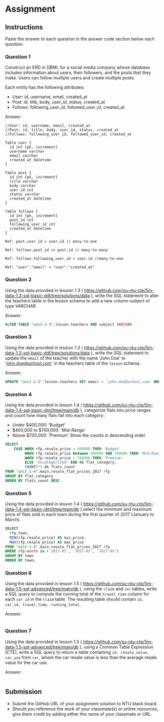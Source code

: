 # Assignment

## Instructions

Paste the answer to each question in the answer code section below each question.

### Question 1

Construct an ERD in DBML for a social media company whose database includes information about users, their followers, and the posts that they make. Users can follow multiple users and create multiple posts.

Each entity has the following attributes:

- User: id, username, email, created_at
- Post: id, title, body, user_id, status, created_at
- Follows: following_user_id, followed_user_id, created_at

Answer:

```dbml
//User: id, username, email, created_at
//Post: id, title, body, user_id, status, created_at
//Follows: following_user_id, followed_user_id, created_at

Table user {
  id int [pk, increment]
  username varchar
  email varchar
  created_at datetime
}

Table post {
  id int [pk, increment]
  title varchar
  body varchar
  user_id int
  status varchar
  created_at datetime
}

Table follows {
  id int [pk, increment]
  post_id int
  following_user_id int
  created_at datetime
}

Ref: post.user_id > user.id // many-to-one

Ref: follows.post_id <> post.id // many-to-many

Ref: follows.following_user_id > user.id //many-to-one

Ref: "user"."email" < "user"."created_at"
```
### Question 2

Using the data provided in lession 1.3 ( https://github.com/su-ntu-ctp/5m-data-1.3-sql-basic-ddl/tree/solutions/data ), write the SQL statement to alter the teachers table in the lesson schema to add a new column subject of type VARCHAR.

Answer:

```sql
ALTER TABLE "unit-1-3".lesson.teachers ADD subject VARCHAR
```

### Question 3

Using the data provided in lession 1.3 ( https://github.com/su-ntu-ctp/5m-data-1.3-sql-basic-ddl/tree/solutions/data ), write the SQL statement to update the `email` of the teacher with the name 'John Doe' to 'john.doe@school.com' in the teachers table of the `lesson` schema.

Answer:

```sql
UPDATE "unit-1-3".lesson.teachers SET email = 'john.doe@school.com' WHERE name = 'John Doe'
```
### Question 4

Using the data provided in lesson 1.4 ( https://github.com/su-ntu-ctp/5m-data-1.4-sql-basic-dml/tree/main/db ), categorize flats into price ranges and count how many flats fall into each category:

- Under $400,000: 'Budget'
- $400,000 to $700,000: 'Mid-Range'
- Above $700,000: 'Premium'
  Show the counts in descending order.

```sql
SELECT 
	CASE WHEN rfp.resale_price < 400000 THEN 'Budget'
		 WHEN rfp.resale_price between 400000 AND 700000 THEN 'Mid-Range'
		 WHEN rfp.resale_price > 700000 THEN 'Premium'
		 ELSE 'Uncategorized' END AS flat_category,
		 COUNT(*) AS flats_count
FROM "unit-1-4".main.resale_flat_prices_2017 rfp
GROUP BY flat_category
ORDER BY flats_count DESC
```

### Question 5

Using the data provided in lesson 1.4 ( https://github.com/su-ntu-ctp/5m-data-1.4-sql-basic-dml/tree/main/db ),select the minimum and maximum price of flats sold in each town during the first quarter of 2017 (January to March).

```sql
SELECT
  rfp.town,
  MIN(rfp.resale_price) AS min_price,
  MAX(rfp.resale_price) AS max_price
FROM "unit-1-4".main.resale_flat_prices_2017 rfp
WHERE rfp.month in ('2017-01', '2017-02', '2017-03')
GROUP BY town
ORDER BY town;
```
### Question 6

Using the data provided in lesson 1.5 ( https://github.com/su-ntu-ctp/5m-data-1.5-sql-advanced/tree/main/db ), using the `claim` and `car` tables, write a SQL query to compute the running total of the `travel_time` column for each `car_id` in the `claim` table. The resulting table should contain `id, car_id, travel_time, running_total`.

Answer:

```sql

```

### Question 7

Using the data provided in lesson 1.5 ( https://github.com/su-ntu-ctp/5m-data-1.5-sql-advanced/tree/main/db ), using a Common Table Expression (CTE), write a SQL query to return a table containing `id, resale_value, car_use` from `car`, where the car resale value is less than the average resale value for the car use.

Answer:

```sql

```

## Submission

- Submit the GitHub URL of your assignment solution to NTU black board.
- Should you reference the work of your classmate(s) or online resources, give them credit by adding either the name of your classmate or URL.
